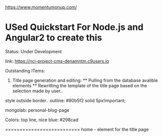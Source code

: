 https://www.momentumonup.com/

USed Quickstart For Node.js and Angular2 to create this
========================
Status: Under Development

link: https://nci-project-cms-denamntm.c9users.io

Outstanding ITems:

1. Title page generation and editing:
** Pulling from the database avalible elements
** Rewritting the template of the title page based on the selection made by user..


style outside border..
    outline: #80b5f2 solid 5px!important;

mongolab: personal-blog-page


Colors:
top line, nice blue:
#298cad

==========================
home - element for the title page
